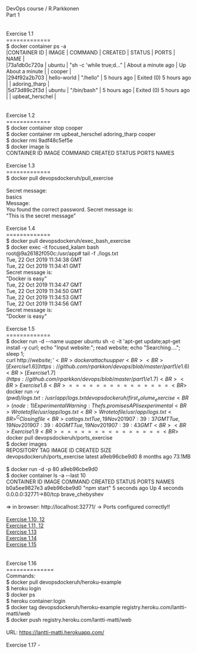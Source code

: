 DevOps course / R.Parkkonen
<BR>
Part 1
<BR>
<BR>
<BR>Exercise 1.1
<BR>=============
<BR> $ docker container ps -a
<BR>
|CONTAINER ID    |    IMAGE          |          COMMAND       |      CREATED       |    STATUS         | PORTS  |    NAME        |
<BR>|73a1db0c720a    |    ubuntu          |  "sh -c 'while true;d…" |  About a minute ago |  Up About a minute          |            |      cooper    |
<BR>|294f92a2b703    |    hello-world     |  "/hello"               |  5 hours ago        |  Exited (0) 5 hours ago     |            |      adoring_tharp   |
<BR>|5d73d89c2f3d    |    ubuntu          |  "/bin/bash"            |  5 hours ago        |  Exited (0) 5 hours ago     |            |      upbeat_herschel |
<BR>  
<BR>Exercise 1.2
<BR>=============
<BR> $ docker container stop cooper
<BR> $ docker container rm upbeat_herschel adoring_tharp cooper
<BR> $ docker rmi 9adf48c5ef5e
<BR> $ docker image ls
<BR>CONTAINER ID        IMAGE               COMMAND             CREATED             STATUS              PORTS               NAMES
<BR>
<BR>Exercise 1.3
<BR>=============
<BR>$ docker pull devopsdockeruh/pull_exercise 
<BR>
<BR>Secret message: 
<BR>basics
<BR>Message:
<BR>You found the correct password. Secret message is:
<BR>"This is the secret message"
<BR>
<BR>Exercise 1.4
<BR>=============
<BR>$ docker pull devopsdockeruh/exec_bash_exercise 
<BR>$ docker exec -it focused_kalam bash
<BR>root@9a26182f050c:/usr/app# tail -f ./logs.txt
<BR>Tue, 22 Oct 2019 11:34:38 GMT
<BR>Tue, 22 Oct 2019 11:34:41 GMT
<BR>Secret message is:
<BR>"Docker is easy"
<BR>Tue, 22 Oct 2019 11:34:47 GMT
<BR>Tue, 22 Oct 2019 11:34:50 GMT
<BR>Tue, 22 Oct 2019 11:34:53 GMT
<BR>Tue, 22 Oct 2019 11:34:56 GMT
<BR>Secret message is:
<BR>"Docker is easy"
<BR>
<BR>Exercise 1.5
<BR>=============
<BR>$ docker run -d  --name uupper ubuntu sh -c -it 'apt-get update;apt-get install -y curl; echo "Input website:"; read website; echo "Searching...."; sleep 1; <BR>curl http://$website;'
<BR>docker attach  uupper
<BR>
<BR>
[Exercise 1.6](https://github.com/rparkkon/devops/blob/master/part1/e1.6)
<BR>
[Exercise 1.7](https://github.com/rparkkon/devops/blob/master/part1/e1.7)
<BR>
<BR>Exercise 1.8 
<BR>===============
<BR>$ docker run -v $(pwd)/logs.txt:/usr/app/logs.txt devopsdockeruh/first_volume_exercise
<BR>(node:1) ExperimentalWarning: The fs.promises API is experimental
<BR>Wrote to file /usr/app/logs.txt
<BR>Wrote to file /usr/app/logs.txt
<BR>^CClosing file
<BR>cat logs.txt
Tue, 19 Nov 2019 07:39:37 GMT
Tue, 19 Nov 2019 07:39:40 GMT
Tue, 19 Nov 2019 07:39:43 GMT
<BR>
<BR>Exercise 1.9
<BR>===============
<BR>$ docker pull devopsdockeruh/ports_exercise
<BR>$ docker images
<BR>REPOSITORY                              TAG                 IMAGE ID            CREATED             SIZE
<BR>devopsdockeruh/ports_exercise           latest              a9eb96cbe9d0        8 months ago        73.1MB
<BR>
<BR>$ docker run -d -p 80 a9eb96cbe9d0
<BR>$ docker container ls -a --last 10
<BR>CONTAINER ID        IMAGE               COMMAND                  CREATED              STATUS                          PORTS                   NAMES
<BR>b0a5ee9827e3        a9eb96cbe9d0        "npm start"              5 seconds ago        Up 4 seconds                    0.0.0.0:32771->80/tcp   brave_chebyshev
<BR>
<BR>=> in browser: http://localhost:32771/  -> Ports configured correctly!!
<BR>
<BR>
[Exercise 1.10, 12](https://github.com/rparkkon/devops/blob/master/part1/e1.10)
<BR>
[Exercise 1.11, 12](https://github.com/rparkkon/devops/blob/master/part1/e1.11)
<BR>
[Exercise 1.13](https://github.com/rparkkon/devops/blob/master/part1/e1.13)
<BR>
[Exercise 1.14](https://github.com/rparkkon/devops/blob/master/part1/e1.14)
<BR>
[Exercise 1.15](https://github.com/rparkkon/devops/blob/master/part1/e1.15)
<BR>
<BR>
<BR>Exercise 1.16
<BR>==============
<BR>Commands:
<BR>$ docker pull devopsdockeruh/heroku-example
<BR>$ heroku login
<BR>$ docker ps
<BR>$ heroku container:login
<BR>$ docker tag devopsdockeruh/heroku-example registry.heroku.com/lantti-matti/web
<BR>$ docker push registry.heroku.com/lantti-matti/web
<BR>
<BR>URL:  https://lantti-matti.herokuapp.com/
<BR>
<BR>Exercise 1.17 -
